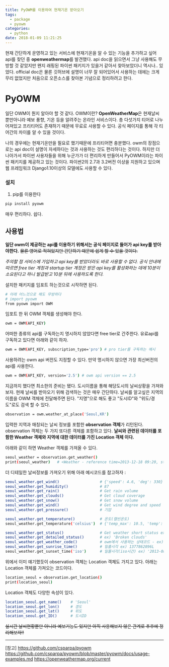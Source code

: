 ```yaml
---
title: PyOWM를 이용하여 현재기온 받아오기
tags:
  - package
  - pyowm
categories:
  - python
date: 2018-01-09 11:21:25
---
```



현재 간단하게 운영하고 있는 서비스에 현재기온을 알 수 있는 기능을 추가하고 싶어 api를 찾던 중 **openweathermap**를 발견했다. api doc을 읽으면서 그냥 사용해도 무방할 것 같았지만 왠지 래핑된 파이썬 패키지가 있을거 같아서 찾아보았더니 역시나.. 있었다. official doc은 물론 깃허브에 설명이 너무 잘 되어있어서 사용하는 데에는 크게 무리 없었지만 처음으로 오픈소스를 찾아본 기념으로 정리하려고 한다.

# PyOWM
일단 OWM이 뭔지 알아야 할 것 같다. OWM이란? **OpenWeatherMap**은 현재날씨 뿐만아니라 예보 풍향, 기온 등을 알려주는 온라인 서비스이다. 총 다섯가지 티어로 나누어져있고 프리티어도 존재하기 때문에 무료로 사용할 수 있다. 공식 페이지를 통해 각 티어간의 차이를 알 수 있을 것이다. 

나의 경우에는 현재기온만을 필요로 했기때문에 프리티어면 충분했다. owm의 장점으로는 api doc이 설명이 자세하다는 것과 사용하는 것도 편리하다는 것이다. 하지만 더 나아가서 파이썬 사용자들을 위해 누군가가 더 편리하게 만들어서 PyOWM이라는 파이썬 패키지를 제공하고 있는 것이다. 파이썬2의 2.7과 3.2버전 이상을 지원하고 있으며 웹 프레임워크 Django1.10이상의 모델에도 사용할 수 있다.

### 설치
1. pip를 이용한다
~~~bash
pip install pyowm
~~~
  매우 편리하다. 쉽다.


## 사용법
**일단 owm이 제공하는 api를 이용하기 위해서는 공식 페이지로 들어가 api key를 받아야한다.** 
~~물론 영어로 적혀있지만 간단하기 때문에 쉽게 할 수 있을 것이다.~~

*주의할 점*
*서비스에 가입하고 api key를 받았더라도 바로 사용할 수 없다. 공식 안내에 따르면 free tier 계정과 startup tier 계정은 받은 api key를 활성화하는 데에 10분이 소요된다고 하니 발급받고 10분 뒤에 사용하도록 한다.*

설치한 패키지를 임포트 하는것으로 시작하면 된다.
~~~bash
# 아래 어느것으로 해도 무방하다
# import pyowm
from pyowm import OWM 
~~~

임포트 한 뒤 OWM 객체를 생성해야 한다.
~~~bash
owm = OWM(API_KEY)
~~~
어떠한 종류의 api를 구독하는지 명시하지 않았다면 free tier로 간주한다. 유료api를 구독하고 있다면 아래와 같이 하자.
~~~bash
owm = OWM(API_KEY, subscription_type='pro') # pro tier를 구독하는 예시
~~~

사용하려는 owm api 버전도 지정할 수 있다. 만약 명시하지 않으면 가장 최신버전의 api를 사용한다.
~~~bash
owm = OWM(API_KEY, version='2.5') # owm api version == 2.5
~~~

지금까지 했다면 최소한의 준비는 됐다. 도시이름을 통해 해당도시의 날씨상황을 가져와보자. 현재 날씨를 받아오기 위해 검색하는 것은 매우 간단하다. 날씨를 알고싶은 지역의 이름을 OWM 객체에 전달해주면 된다. "지명"으로 해도 좋고 "도시ID"와 "위도/경도"로도 검색 할 수 있다.
~~~bash
observation = owm.weather_at_place('Seoul,KR')
~~~
입력한 지역과 매칭되는 날씨 정보를 포함한 **observation 객체**가 리턴된다. observation 객체는 두 가지 또다른 객체를 포함하고 있다. **날씨와 관련된 데이터를 포함한 Weather 객체와 지역에 대한 데이터를 가진 Location 객체 이다.** 

아래와 같이 하면 Weather 객체를 가져올 수 있다.
~~~bash
seoul_weather = observation.get_weather()
print(seoul_weather)   # <Weather - reference time=2013-12-18 09:20, status=Clouds> 를 출력한다.
~~~
 
더 디테일한 날씨정보를 가져오기 위해 아래 예시코드를 참고하자 : 
~~~bash
seoul_weather.get_wind()                  # {'speed': 4.6, 'deg': 330}
seoul_weather.get_humidity()              # 87
seoul_weather.get_rain()                  # Get rain volume
seoul_weather.get_clouds()                # Get cloud coverage 
seoul_weather.get_snow()                  # Get snow volume
seoul_weather.get_wind()                  # Get wind degree and speed
seoul_weather.get_pressure()              # 기압

seoul_weather.get_temperature()           # 온도(캘빈온도)
seoul_weather.get_temperature('celsius')  # {'temp_max': 10.5, 'temp': 9.7, 'temp_min': 9.0}

seoul_weather.get_status()                # Get weather short status ex) 'Clouds'
seoul_weather.get_detailed_status()       # ex) 'Broken clouds'
seoul_weather.get_weather_code()          # owm에서 사용하는 상태코드 - ex) 803
seoul_weather.get_sunrise_time()          # 일출시각 ex) 1377862896L
seoul_weather.get_sunset_time('iso')      # 일몰시각(iso시간) ex) '2013-08-30 20:07:57+00'
~~~

위에서 이미 얘기했듯이 observation 객체는 Location 객체도 가지고 있다. 아래는 Location 객체를 가져오는 코드이다.
~~~bash
location_seoul = observation.get_location()
print(location_seoul)
~~~

Location 객체도 다양한 속성이 있다.
~~~bash
location_seoul.get_name()    # 'Seoul'
location_seoul.get_lon()     # 경도
location_seoul.get_lat()     # 위도
location_seoul.get_ID()      # 도시ID
~~~


~~실시간 날씨현황뿐만 아니라 예보기능도 있지만 아직 사용해보지 않은 관계로 추후에 정리해보자!!~~


------
[참고]
<https://github.com/csparpa/pyowm>
<https://github.com/csparpa/pyowm/blob/master/pyowm/docs/usage-examples.md>
<https://openweathermap.org/current>
